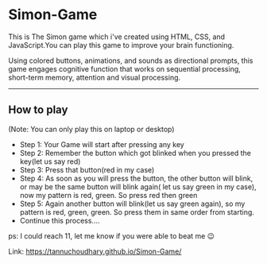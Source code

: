 # Simon-Game
This is The Simon game which i've created using HTML, CSS, and JavaScript.You can play this game to improve your brain functioning. 

Using colored buttons, animations, and sounds as directional prompts, this game engages cognitive function that works on sequential processing, short-term memory, attention and visual processing.

------------------------------------------------------------------------------------------------------------------------------------------------------------------
## How to play

(Note: You can only play this on laptop or desktop)
  
  * Step 1: Your Game will start after pressing any key
  * Step 2: Remember the button which got blinked when you pressed the key(let us say red)
  * Step 3: Press that button(red in my case)
  * Step 4: As soon as you will press the button, the other button will blink, or may be the same button will blink again( let us say green in my case), now my                 pattern is red, green. So press red then green
  * Step 5: Again another button will blink(let us say green again), so my pattern is red, green, green. So press them in same order from starting.
  * Continue this process....

  ps: I could reach 11, let me know if you were able to beat me 😉


Link: https://tannuchoudhary.github.io/Simon-Game/
